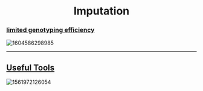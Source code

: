 # <center>Imputation</center>

### [limited genotyping efficiency](https://sci-hub.tf/10.1055/s-0036-1585406)

![1604586298985](C:\Users\Administrator\AppData\Roaming\Typora\typora-user-images\1604586298985.png)



-------------

## [Useful Tools](http://www.csbio.unc.edu/mcmillan/Media/BrowningNatureRev2013.pdf)

![1561972126054](C:\Users\Administrator\AppData\Roaming\Typora\typora-user-images\1561972126054.png)